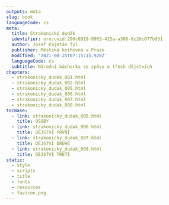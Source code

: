 ```yaml
---
outputs: meta
slug: book
languageCode: cs
meta:
  title: Strakonický dudák
  identifier: urn:uuid:296c0919-9963-415a-a386-6c26c077b931
  author: Josef Kajetán Tyl
  publisher: Městská knihovna v Praze
  modified: '2021-08-25T07:15:15.928Z'
  languageCode: cs
  subtitle: Národní báchorka se zpěvy o třech dějstvích
chapters:
  - strakonicky_dudak_001.html
  - strakonicky_dudak_002.html
  - strakonicky_dudak_005.html
  - strakonicky_dudak_006.html
  - strakonicky_dudak_007.html
  - strakonicky_dudak_008.html
tocBase:
  - link: strakonicky_dudak_005.html
    title: OSOBY
  - link: strakonicky_dudak_006.html
    title: DĚJSTVÍ PRVNÍ
  - link: strakonicky_dudak_007.html
    title: DĚJSTVÍ DRUHÉ
  - link: strakonicky_dudak_008.html
    title: DĚJSTVÍ TŘETÍ
static:
  - style
  - scripts
  - title
  - fonts
  - resources
  - favicon.png
---
```

